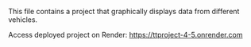 This file contains a project that graphically displays data from different vehicles. 

Access deployed project on Render: https://ttproject-4-5.onrender.com
